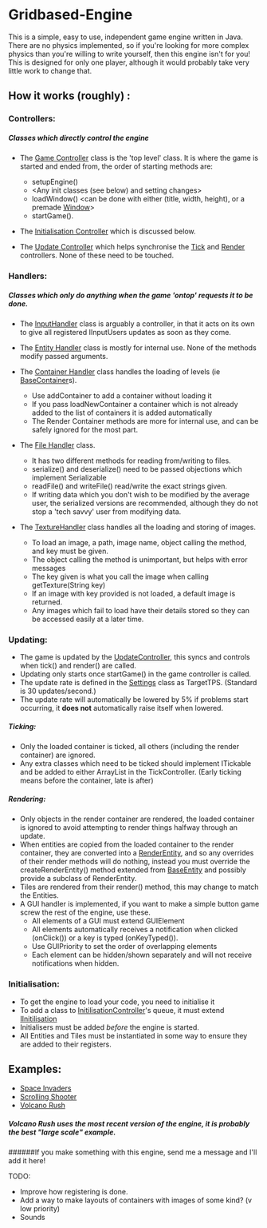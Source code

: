 # Gridbased-Engine
This is a simple, easy to use, independent game engine written in Java.
There are no physics implemented, so if you're looking for more complex physics than you're willing to write yourself, then this engine isn't for you!
This is designed for only one player, although it would probably take very little work to change that.

## How it works (roughly) :
### Controllers:
##### Classes which directly control the engine
 * The [Game Controller](../master/src/me/hii488/controllers/GameController.java) class is the 'top level' class. It is where the game is started and ended from, the order of starting methods are:
    * setupEngine()
    * <Any init classes (see below) and setting changes>
    * loadWindow()   <can be done with either (title, width, height), or a premade [Window](../master/src/me/hii488/graphics/Window.java)>
    * startGame().
  
  
 * The [Initialisation Controller](../master/src/me/hii488/controllers/InitialisationController.java) which is discussed below.
 
 
 * The [Update Controller](../master/src/me/hii488/controllers/UpdateController.java) which helps synchronise the [Tick](../master/src/me/hii488/controllers/TickController.java) and [Render](../master/src/me/hii488/controllers/RenderController.java) controllers. None of these need to be touched.

### Handlers:
##### Classes which only do anything when the game 'ontop' requests it to be done.
 * The [InputHandler](../master/src/me/hii488/handlers/InputHandler.java) class is arguably a controller, in that it acts on its own to give all registered IInputUsers updates as soon as they come.
 
 
 * The [Entity Handler](../master/src/me/hii488/handlers/EntityHandler.java) class is mostly for internal use. None of the methods modify passed arguments.
 
 
 * The [Container Handler](../master/src/me/hii488/handlers/ContainerHandler.java) class handles the loading of levels (ie [BaseContainer](../master/src/me/hii488/objects/containers/BaseContainer.java)s).
    * Use addContainer to add a container without loading it
    * If you pass loadNewContainer a container which is not already added to the list of containers it is added automatically
    * The Render Container methods are more for internal use, and can be safely ignored for the most part.
    
    
 * The [File Handler](../master/src/me/hii488/handlers/FileHandler.java) class.
    * It has two different methods for reading from/writing to files.
    * serialize() and deserialize() need to be passed objections which implement Serializable
    * readFile() and writeFile() read/write the exact strings given.
    * If writing data which you don't wish to be modified by the average user, the serialized versions are recommended, although they do not stop a 'tech savvy' user from modifying data.
    
    
 * The [TextureHandler](../master/src/me/hii488/handlers/TextureHandler.java) class handles all the loading and storing of images.
    * To load an image, a path, image name, object calling the method, and key must be given.
    * The object calling the method is unimportant, but helps with error messages
    * The key given is what you call the image when calling getTexture(String key)
    * If an image with key provided is not loaded, a default image is returned.
    * Any images which fail to load have their details stored so they can be accessed easily at a later time.
    
### Updating:
 * The game is updated by the [UpdateController](../master/src/me/hii488/controllers/UpdateController.java), this syncs and controls when tick() and render() are called.
 * Updating only starts once startGame() in the game controller is called.
 * The update rate is defined in the [Settings](../master/src/me/hii488/general/Settings.java) class as TargetTPS. (Standard is 30 updates/second.)
 * The update rate will automatically be lowered by 5% if problems start occurring, it **does not** automatically raise itself when lowered.

##### Ticking:
 * Only the loaded container is ticked, all others (including the render container) are ignored.
 * Any extra classes which need to be ticked should implement ITickable and be added to either ArrayList in the TickController. (Early ticking means before the container, late is after)

##### Rendering:
 * Only objects in the render container are rendered, the loaded container is ignored to avoid attempting to render things halfway through an update.
 * When entities are copied from the loaded container to the render container, they are converted into a [RenderEntity](../master/src/me/hii488/objects/entities/RenderEntity.java), and so any overrides of their render methods will do nothing, instead you must override the createRenderEntity() method extended from [BaseEntity](../master/src/me/hii488/objects/entities/RenderEntity.java) and possibly provide a subclass of RenderEntity.
 * Tiles are rendered from their render() method, this may change to match the Entities. 
 * A GUI handler is implemented, if you want to make a simple button game screw the rest of the engine, use these.
    * All elements of a GUI must extend GUIElement
    * All elements automatically receives a notification when clicked (onClick()) or a key is typed (onKeyTyped()).
    * Use GUIPriority to set the order of overlapping elements
    * Each element can be hidden/shown separately and will not receive notifications when hidden.

### Initialisation:
- To get the engine to load your code, you need to initialise it
- To add a class to [InitilisationController](../master/src/me/hii488/controllers/InitialisationController.java)'s queue, it must extend [IInitilisation](../master/src/me/hii488/interfaces/IInitilisation.java)
- Initialisers must be added <i>before</i> the engine is started.
- All Entities and Tiles must be instantiated in some way to ensure they are added to their registers.

## Examples:
- [Space Invaders](https://github.com/hii488/Space-Invaders)
- [Scrolling Shooter](https://github.com/hii488/Scrolling-Shooter)
- [Volcano Rush](https://github.com/hii488/VolcanoRush)

##### Volcano Rush uses the most recent version of the engine, it is probably the best "large scale" example.
######If you make something with this engine, send me a message and I'll add it here!


TODO:
- Improve how registering is done.
- Add a way to make layouts of containers with images of some kind? (v low priority)
- Sounds